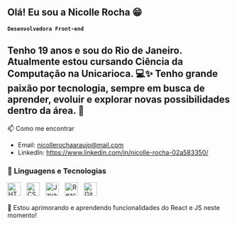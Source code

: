 ## Olá! Eu sou a Nicolle Rocha 😁

**`Desenvolvedora Front-end`**

Tenho 19 anos e sou do Rio de Janeiro. Atualmente estou cursando Ciência da Computação na Unicarioca. 💻✨ Tenho grande paixão por tecnologia, sempre em busca de aprender, evoluir e explorar novas possibilidades dentro da área. 🚀
---
📫 Como me encontrar
- Email: nicollerochaaraujo@mail.com
- LinkedIn: https://www.linkedin.com/in/nicolle-rocha-02a583350/ 

### 🤖 Linguagens e Tecnologias

<img 
    align="left" 
    alt="HTML"
    title="HTML" 
    width="30px" 
    style="padding-right: 10px;" 
    src="https://cdn.jsdelivr.net/gh/devicons/devicon@latest/icons/html5/html5-original.svg" 
/>
<img 
    align="left" 
    alt="CSS" 
    title="CSS"
    width="30px" 
    style="padding-right: 10px;" 
    src="https://cdn.jsdelivr.net/gh/devicons/devicon@latest/icons/css3/css3-original.svg" 
/>
<img 
    align="left" 
    alt="JavaScript" 
    title="JavaScript"
    width="30px" 
    style="padding-right: 10px;" 
    src="https://cdn.jsdelivr.net/gh/devicons/devicon@latest/icons/javascript/javascript-original.svg" 
/>
<img 
    align="left" 
    alt="React"
    title="React" 
    width="30px" 
    style="padding-right: 10px;" 
    src="https://cdn.jsdelivr.net/gh/devicons/devicon@latest/icons/react/react-original.svg" 
/>

<img 
    align="left" 
    alt="Git" 
    title="Git"
    width="30px" 
    style="padding-right: 10px;" 
    src="https://cdn.jsdelivr.net/gh/devicons/devicon@latest/icons/git/git-original.svg" 
/>

<br/>
<br/>

🌱 Estou aprimorando e aprendendo funcionalidades do React e JS neste momento!
